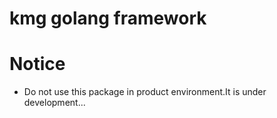 kmg golang framework
=============================

Notice
=============================
* Do not use this package in product environment.It is under development...